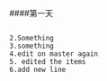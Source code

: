 <!--
 * @Version: 1.0.0
 * @Author: wujun
 * @Date: 2021-10-14 22:39:43
 * @LastEditors: wujun
<<<<<<< HEAD
 * @LastEditTime: 2021-10-14 23:19:04
=======
 * @LastEditTime: 2021-10-14 23:02:22
>>>>>>> figure/installation
 * @FilePath: \LearnGit\README.md
 * @Description: 
-->

####第一天
````

2.Something
3.something
4.edit on master again
5. edited the items
6.add new line
````

